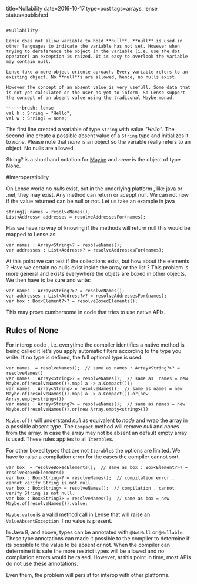 title=Nullability
date=2016-10-17
type=post
tags=arrays, lense
status=published
~~~~~~

#Nullability

Lense does not allow variable to hold **null**. **null** is used in other languages to indicate the variable has not set. However when trying to dereference the object in the variable (i.e. use the dot operator) an exception is raized. It is easy to overlook the variable may contain null.

Lense take a more object oriente aproach. Every variable refers to an existing object. No **null**s are allowed, hence, no nulls exist.

However the concept of an absent value is very usefull. Some data that is not yet calculated or the user as yet to inform. So Lense support the concept of an absent value using the tradiconal Maybe monad.

~~~~~~brush: lense 
val h : Srring = "Hello"; 
val w : Srring? = none; 
~~~~~~

The first line created a variable of type <code>String</code> with value *"Hello"*. The second line create a possible absent value of a <code>String</code> type and initializes it to *none*. 
Please note that *none* is an object so the variable really refers to an object. No nulls are allowed.

String? is a shorthand notation for [Maybe<String>](monads.html) and *none* is the object of type None.


#Interoperatibility

On Lense world no *null*s exist, but in the underlying platform , like java or .net, they may exist. Any method can return or aceppt null. We can not now if the value returned can be null or not.
Let us take an example in java

~~~~~~brush: java 
string[] names = resolveNames();
List<Address> addresses = resolveAddressesFor(names);
~~~~~~

Has we have no way of knowing if the methods will return null this would be mapped to Lense as:

~~~~~~brush: lense 
var names : Array<String>? = resolveNames();
var addresses : List<Address>? = resolveAddressesFor(names);
~~~~~~

At this point we can test if the collections exist, but how about the elements ? Have we certain no nulls exist inside the array or the list ?
This problem is more general and exists everywhere the objets are boxed in other objects. We then have to be sure and write:

~~~~~~brush: lense 
var names : Array<String?>? = resolveNames();
var addresses : List<Address?>? = resolveAddressesFor(names);
var box : Box<Element?>? = resolveBoxedElements();
~~~~~~

This may prove cumbersome in code that tries to use native APIs.

## Rules of None

For interop code , i.e. everytime the compiler identifies a native method is being called it let's you apply automatic filters according to the type you write. If no type is defined, the full optional type is used.

~~~~~~brush: lense 
var names  = resolveNames();  // same as names : Array<String?>? = resolveNames()
var names : Array<String>? = resolveNames();  // same as  names = new Maybe.of(resolveNames()).map( a -> a.Compact());
var names : Array<String> = resolveNames();  // same as names = new Maybe.of(resolveNames()).map( a -> a.Compact()).or(new Array.empty<string>())
var names : Array<String?> = resolveNames();  // same as names = new Maybe.of(resolveNames()).or(new Array.empty<string>())
~~~~~~

<code>Maybe.of()</code> will understand *null* as equivalent to *node* and wrap the array in a possible absent type. The <code>Compact</code> method will remove *null* and *none*s from the array.
In case the array may not be absent an default empty array is used. These rules applies to all <code>Iterable</code>s.

For other boxed types that are not <code>Iterable</code>s the options are limited. We have to raise a compilation error for the cases the compiler cannot sort.

~~~~~~brush: lense 
var box  = resolveBoxedElements();  // same as box : Box<Element?>? = resolveBoxedElements()
var box : Box<String>? = resolveNames();  // compilation error , cannot verify String is not null.
var box : Box<String> = resolveNames();  // compilation , cannot verify String is not null.
var box : Box<String?> = resolveNames();  // same as box = new Maybe.of(resolveNames()).value; 
~~~~~~

<code>Maybe.value</code> is a valid method call in Lense that will raise an <code>ValueAbsentException</code> if no value is present. 

In Java 8, and above, types can be annotated with ``@NotNull`` or ``@Nullable``. These type annotations can made it possible to the compiler to determine if its possible to the value to be absent or not.
When the compiler can determine it is safe the more restrict types will be allowed and no compilation errors would be raised. However, at this point in time, most APIs do not use these annotations.

Even them, the problem will persist for interop with other platforms.

